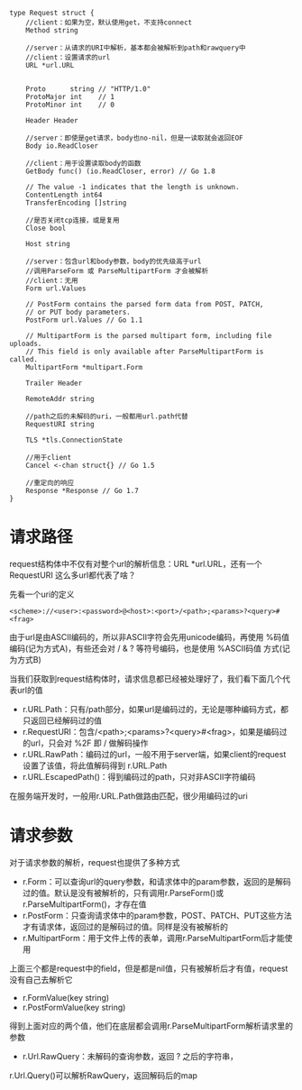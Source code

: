 ```
type Request struct {
    //client：如果为空，默认使用get，不支持connect
    Method string

    //server：从请求的URI中解析，基本都会被解析到path和rawquery中
    //client：设置请求的url
    URL *url.URL

    
    Proto      string // "HTTP/1.0"
    ProtoMajor int    // 1
    ProtoMinor int    // 0
    
    Header Header

    //server：即使是get请求，body也no-nil，但是一读取就会返回EOF
    Body io.ReadCloser

    //client：用于设置读取body的函数
    GetBody func() (io.ReadCloser, error) // Go 1.8

    // The value -1 indicates that the length is unknown.
    ContentLength int64
    TransferEncoding []string

    //是否关闭tcp连接，或是复用
    Close bool

    Host string

    //server：包含url和body参数，body的优先级高于url
    //调用ParseForm 或 ParseMultipartForm 才会被解析
    //client：无用
    Form url.Values

    // PostForm contains the parsed form data from POST, PATCH,
    // or PUT body parameters.
    PostForm url.Values // Go 1.1

    // MultipartForm is the parsed multipart form, including file uploads.
    // This field is only available after ParseMultipartForm is called.
    MultipartForm *multipart.Form

    Trailer Header

    RemoteAddr string

    //path之后的未解码的uri，一般都用url.path代替
    RequestURI string

    TLS *tls.ConnectionState

    //用于client
    Cancel <-chan struct{} // Go 1.5

    //重定向的响应
    Response *Response // Go 1.7
}
```

# 请求路径
request结构体中不仅有对整个url的解析信息：URL *url.URL，还有一个 RequestURI 这么多url都代表了啥？

先看一个uri的定义

    <scheme>://<user>:<password>@<host>:<port>/<path>;<params>?<query>#<frag>

由于url是由ASCII编码的，所以非ASCII字符会先用unicode编码，再使用 %码值 编码(记为方式A)，有些还会对 / & ? 等符号编码，也是使用 %ASCII码值 方式(记为方式B)

当我们获取到request结构体时，请求信息都已经被处理好了，我们看下面几个代表url的值

- r.URL.Path：只有/path部分，如果url是编码过的，无论是哪种编码方式，都只返回已经解码过的值
- r.RequestURI：包含/\<path>;\<params>?\<query>#\<frag>，如果是编码过的url，只会对 %2F 即 / 做解码操作
- r.URL.RawPath：编码过的url，一般不用于server端，如果client的request设置了该值，将此值解码得到 r.URL.Path
- r.URL.EscapedPath()：得到编码过的path，只对非ASCII字符编码  

在服务端开发时，一般用r.URL.Path做路由匹配，很少用编码过的uri

# 请求参数
对于请求参数的解析，request也提供了多种方式
- r.Form：可以查询url的query参数，和请求体中的param参数，返回的是解码过的值。默认是没有被解析的，只有调用r.ParseForm()或r.ParseMultipartForm()，才存在值
- r.PostForm：只查询请求体中的param参数，POST、PATCH、PUT这些方法才有请求体，返回过的是解码过的值。同样是没有被解析的
- r.MultipartForm：用于文件上传的表单，调用r.ParseMultipartForm后才能使用

上面三个都是request中的field，但是都是nil值，只有被解析后才有值，request没有自己去解析它

- r.FormValue(key string)
- r.PostFormValue(key string)

得到上面对应的两个值，他们在底层都会调用r.ParseMultipartForm解析请求里的参数

- r.Url.RawQuery：未解码的查询参数，返回 ? 之后的字符串，

r.Url.Query()可以解析RawQuery，返回解码后的map

